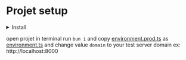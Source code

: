 <h1>Projet setup</h1>
<details>
<summary><span>Install</span></summary>
Windows:

```bash
winget install --id=OpenJS.NodeJS -v "22.10.0" -e
powershell -c "irm bun.sh/install.ps1|iex"
```

Mac:

```bash
brew install node@22 oven-sh/bun/bun
```

if `brew` not found install with command:

```bash
/bin/bash -c "$(curl -fsSL https://raw.githubusercontent.com/Homebrew/install/HEAD/install.sh)"
```

Install angular cli

```bash
bun add -g @angular/cli @ionic/cli
```

</details>

open projet in terminal run `bun i` and copy [environment.prod.ts](src/environments/environment.prod.ts) as [environment.ts](src/environments/environment.ts) and change value `domain` to your test server domain ex: http://localhost:8000
